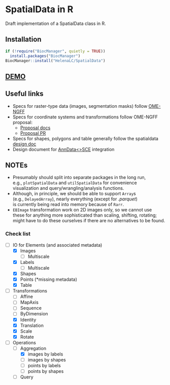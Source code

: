 # SpatialData in R

Draft implementation of a SpatialData class in R.

## Installation

```r
if (!require("BiocManager", quietly = TRUE))
  install.packages("BiocManager")
BiocManager::install("HelenaLC/SpatialData")
```
## [DEMO](https://htmlpreview.github.io/?https://github.com/HelenaLC/SpatialData/blob/devel/vignettes/SpatialData.html)

## Useful links
- Specs for raster-type data (images, segmentation masks) follow [OME-NGFF][]
- Specs for coordinate systems and transformations follow OME-NGFF proposal:
    - [Proposal docs][]
    - [Proposal PR][]
- Specs for shapes, polygons and table generally follow the spatialdata [design doc][]
- Design document for [AnnData<>SCE][] integration

## NOTEs

- Presumably should split into separate packages in the long run,  
  e.g., `plotSpatialData` and `utilSpatialData` for convenience  
  visualization and query/wrangling/analysis functions.
- Although, in principle, we should be able to support `Array`s  
  (e.g., `DelayedArray`), nearly everything (except for _.parquet_)  
  is currently being read into memory because of `Rarr`.
- `EBImage` transformation work on 2D images only, so we cannot use  
  these for anything more sophisticated than scaling, shifting, rotating;  
  might have to do these ourselves if there are no alternatives to be found.

### Check list

- [ ] IO for Elements (and associated metadata)
  - [x] Images
    - [ ] Multiscale
  - [x] Labels
    - [ ] Multiscale
  - [x] Shapes
  - [x] Points (*missing metadata)
  - [x] Table

- [ ] Transformations
  - [ ] Affine
  - [ ] MapAxis
  - [ ] Sequence
  - [ ] ByDimension
  - [x] Identity
  - [x] Translation
  - [x] Scale
  - [x] Rotate

- [ ] Operations
  - [ ] Aggregation
    - [x] images by labels
    - [ ] images by shapes
    - [ ] points by labels
    - [ ] points by shapes
  - [ ] Query

<!-- Links -->
[Link to tutorial]: https://htmlpreview.github.io/?https://github.com/HelenaLC/SpatialData/blob/devel/inst/SpatialData.html
[OME-NGFF]: https://ngff.openmicroscopy.org/latest/
[Proposal docs]: http://api.csswg.org/bikeshed/?url=https://raw.githubusercontent.com/ome/ngff/b92f540dc95440f2d6b7012185b09c2b862aa744/latest/index.bs
[Proposal PR]:https://github.com/ome/ngff/pull/138
[design doc]: https://spatialdata.scverse.org/en/latest/design_doc.html
[AnnData<>SCE]: https://github.com/scverse/scverseio/blob/main/doc/design.md
